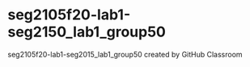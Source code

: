 # seg2105f20-lab1-seg2150_lab1_group50
seg2105f20-lab1-seg2015_lab1_group50 created by GitHub Classroom

